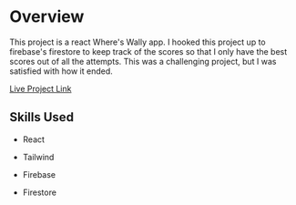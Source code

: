 # Overview
This project is a react Where's Wally app.  I hooked this project up to firebase's firestore to keep track of the scores so that I only have the best scores out of all the attempts.  This was a challenging project, but I was satisfied with how it ended.

[Live Project Link ](photo-tagging-c233a.firebaseapp.com)
## Skills Used
- React 

- Tailwind 

- Firebase 

- Firestore
